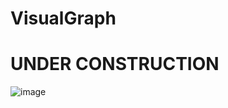 # VisualGraph


# UNDER CONSTRUCTION


![image](https://user-images.githubusercontent.com/67494587/179369944-910d01ca-163b-47ef-8d92-66dc449c222e.png)
